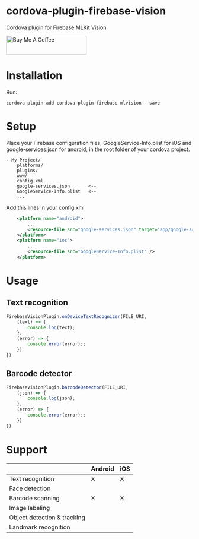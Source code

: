 cordova-plugin-firebase-vision
========================

Cordova plugin for Firebase MLKit Vision

<a href="https://www.buymeacoffee.com/alon22" target="_blank"><img src="https://cdn.buymeacoffee.com/buttons/default-orange.png" alt="Buy Me A Coffee" style="height: 51px !important;width: 217px !important;" ></a>

# Installation
Run:
```
cordova plugin add cordova-plugin-firebase-mlvision --save
```

# Setup
Place your Firebase configuration files, GoogleService-Info.plist for iOS and google-services.json for android, in the root folder of your cordova project.

```
- My Project/
    platforms/
    plugins/
    www/
    config.xml
    google-services.json       <--
    GoogleService-Info.plist   <--
    ...
```

Add this lines in your config.xml
```xml
    <platform name="android">
        ...
        <resource-file src="google-services.json" target="app/google-services.json" />
    </platform>
    <platform name="ios">
        ...
        <resource-file src="GoogleService-Info.plist" />
    </platform>
```

# Usage
## Text recognition

```js
FirebaseVisionPlugin.onDeviceTextRecognizer(FILE_URI,
    (text) => {
        console.log(text);
    },
    (error) => {
        console.error(error);;
    })
})
```

## Barcode detector
```js
FirebaseVisionPlugin.barcodeDetector(FILE_URI,
    (json) => {
        console.log(json);
    },
    (error) => {
        console.error(error);;
    })
})
```

# Support
|   |Android|iOS|
|---|---|---|
|Text recognition|X|X|
|Face detection| | |
|Barcode scanning|X|X|
|Image labeling| | |
|Object detection & tracking| | |
|Landmark recognition| | |
